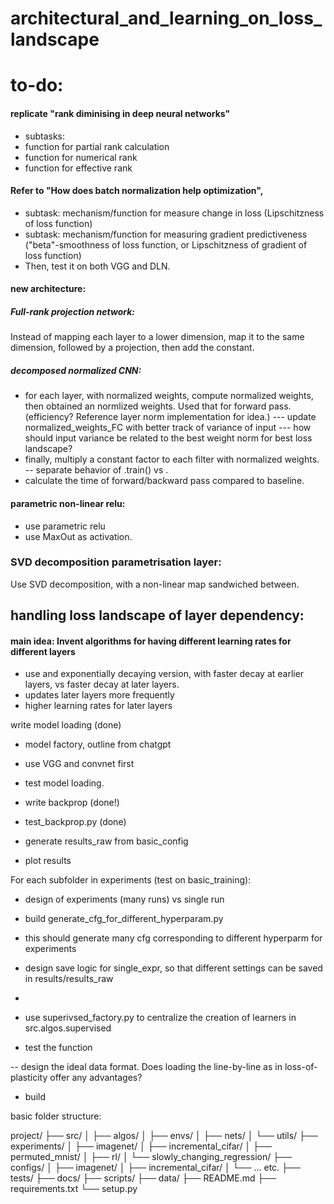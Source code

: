 # architectural_and_learning_on_loss_landscape

# to-do:

#### replicate "rank diminising in deep neural networks"
- subtasks:
- function for partial rank calculation
- function for numerical rank
- function for effective rank

#### Refer to "How does batch normalization help optimization", 
- subtask: mechanism/function for measure change in loss (Lipschitzness of loss function)
- subtask: mechanism/function for measuring gradient predictiveness ("beta"-smoothness of loss function, or Lipschitzness of gradient of loss function)
- Then, test it on both VGG and DLN.

#### new architecture:
##### Full-rank projection network:
Instead of mapping each layer to a lower dimension, map it to the same dimension, followed by a projection, then add the constant.
##### decomposed normalized CNN:
- for each layer, with normalized weights, compute normalized weights, then obtained an normlized weights. Used that for forward pass. 
(efficiency? Reference layer norm implementation for idea.)
--- update normalized_weights_FC with better track of variance of input
--- how should input variance be related to the best weight norm for best loss landscape? 
- finally, multiply a constant factor to each filter with normalized weights.
-- separate behavior of .train() vs .
- calculate the time of forward/backward pass compared to baseline.
#### parametric non-linear relu:
- use parametric relu
- use MaxOut as activation.

### SVD decomposition parametrisation layer:
Use SVD decomposition, with a non-linear map sandwiched between.



## handling loss landscape of layer dependency:
#### main idea: Invent algorithms for having different learning rates for different layers 
- use and exponentially decaying version, with faster decay at earlier layers, vs faster decay at later layers.
- updates later layers more frequently
- higher learning rates for later layers





write model loading (done)
- model factory, outline from chatgpt
- use VGG and convnet first
- test model loading.

- write backprop (done!)
- test_backprop.py (done)
- generate results_raw from basic_config
- plot results


For each subfolder in experiments (test on basic_training):
- design of experiments (many runs) vs single run
- build generate_cfg_for_different_hyperparam.py
- this should generate many cfg corresponding to different hyperparm for experiments
- design save logic for single_expr, so that different settings can be saved in results/results_raw 
- 


- use superivsed_factory.py to centralize the creation of learners in src.algos.supervised
- test the function

-- design the ideal data format. Does loading the line-by-line as in loss-of-plasticity offer any advantages? 




- build 


basic folder structure:

project/
├── src/
│   ├── algos/
│   ├── envs/
│   ├── nets/
│   └── utils/
├── experiments/
│   ├── imagenet/
│   ├── incremental_cifar/
│   ├── permuted_mnist/
│   ├── rl/
│   └── slowly_changing_regression/
├── configs/
│   ├── imagenet/
│   ├── incremental_cifar/
│   └── ... etc.
├── tests/
├── docs/
├── scripts/
├── data/
├── README.md
├── requirements.txt
└── setup.py